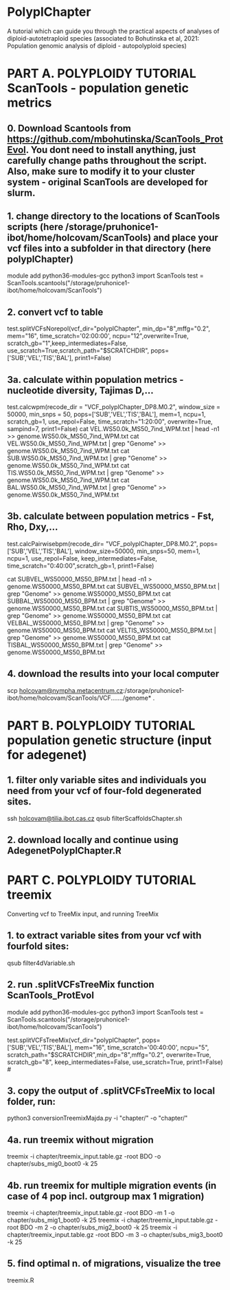 # PolyplChapter
A tutorial which can guide you through the practical aspects of analyses of diploid-autotetraploid species (associated to Bohutinska et al, 2021: Population genomic analysis of diploid - autopolyploid species)


# PART A. POLYPLOIDY TUTORIAL ScanTools - population genetic metrics 

## 0. Download Scantools from https://github.com/mbohutinska/ScanTools_ProtEvol. You dont need to install anything, just carefully change paths throughout the script. Also, make sure to modify it to your cluster system - original ScanTools are developed for slurm. 

## 1. change directory to the locations of ScanTools scripts (here /storage/pruhonice1-ibot/home/holcovam/ScanTools) and place your vcf files into a subfolder in that directory (here polyplChapter) 
module add python36-modules-gcc
python3
import ScanTools
test = ScanTools.scantools("/storage/pruhonice1-ibot/home/holcovam/ScanTools") 

## 2. convert vcf to table
test.splitVCFsNorepol(vcf_dir="polyplChapter", min_dp="8",mffg="0.2", mem="16", time_scratch='02:00:00', ncpu="12",overwrite=True, scratch_gb="1",keep_intermediates=False, use_scratch=True,scratch_path="$SCRATCHDIR", pops=['SUB','VEL','TIS','BAL'], print1=False)

## 3a. calculate within population metrics - nucleotide diversity, Tajimas D,...
test.calcwpm(recode_dir = "VCF_polyplChapter_DP8.M0.2", window_size = 50000, min_snps = 50, pops=['SUB','VEL','TIS','BAL'], mem=1, ncpu=1, scratch_gb=1, use_repol=False, time_scratch="1:20:00", overwrite=True, sampind=7, print1=False)
cat VEL.WS50.0k_MS50_7ind_WPM.txt | head -n1 >>      genome.WS50.0k_MS50_7ind_WPM.txt
cat VEL.WS50.0k_MS50_7ind_WPM.txt | grep "Genome" >> genome.WS50.0k_MS50_7ind_WPM.txt
cat SUB.WS50.0k_MS50_7ind_WPM.txt | grep "Genome" >> genome.WS50.0k_MS50_7ind_WPM.txt
cat TIS.WS50.0k_MS50_7ind_WPM.txt | grep "Genome" >> genome.WS50.0k_MS50_7ind_WPM.txt
cat BAL.WS50.0k_MS50_7ind_WPM.txt | grep "Genome" >> genome.WS50.0k_MS50_7ind_WPM.txt

## 3b. calculate between population metrics - Fst, Rho, Dxy,...
test.calcPairwisebpm(recode_dir= "VCF_polyplChapter_DP8.M0.2", pops=['SUB','VEL','TIS','BAL'], window_size=50000, min_snps=50, mem=1, ncpu=1, use_repol=False, keep_intermediates=False, time_scratch="0:40:00",scratch_gb=1, print1=False)

cat SUBVEL_WS50000_MS50_BPM.txt | head -n1 >       genome.WS50000_MS50_BPM.txt
cat SUBVEL_WS50000_MS50_BPM.txt | grep "Genome" >> genome.WS50000_MS50_BPM.txt
cat SUBBAL_WS50000_MS50_BPM.txt | grep "Genome" >> genome.WS50000_MS50_BPM.txt
cat SUBTIS_WS50000_MS50_BPM.txt | grep "Genome" >> genome.WS50000_MS50_BPM.txt
cat VELBAL_WS50000_MS50_BPM.txt | grep "Genome" >> genome.WS50000_MS50_BPM.txt
cat VELTIS_WS50000_MS50_BPM.txt | grep "Genome" >> genome.WS50000_MS50_BPM.txt
cat TISBAL_WS50000_MS50_BPM.txt | grep "Genome" >> genome.WS50000_MS50_BPM.txt

## 4. download the results into your local computer
scp holcovam@nympha.metacentrum.cz:/storage/pruhonice1-ibot/home/holcovam/ScanTools/VCF......./genome* .


# PART B. POLYPLOIDY TUTORIAL population genetic structure (input for adegenet) 

## 1. filter only variable sites and individuals you need from your vcf of four-fold degenerated sites. 
ssh holcovam@tilia.ibot.cas.cz
qsub filterScaffoldsChapter.sh 
## 2. download locally and continue using AdegenetPolyplChapter.R 


# PART C. POLYPLOIDY TUTORIAL treemix

Converting vcf to TreeMix input, and running TreeMix

## 1. to extract variable sites from your vcf with fourfold sites:
qsub filter4dVariable.sh 

## 2. run .splitVCFsTreeMix function ScanTools_ProtEvol  
module add python36-modules-gcc
python3
import ScanTools
test = ScanTools.scantools("/storage/pruhonice1-ibot/home/holcovam/ScanTools") 

test.splitVCFsTreeMix(vcf_dir="polyplChapter", pops=['SUB','VEL','TIS','BAL'], mem="16", time_scratch='00:40:00', ncpu="5", scratch_path="$SCRATCHDIR",min_dp="8",mffg="0.2", overwrite=True, scratch_gb="8", keep_intermediates=False, use_scratch=True, print1=False) #

## 3. copy the output of .splitVCFsTreeMix to local folder, run:
python3 conversionTreemixMajda.py -i "chapter/" -o "chapter/"

## 4a. run treemix without migration
treemix -i chapter/treemix_input.table.gz -root BDO -o chapter/subs_mig0_boot0 -k 25

## 4b. run treemix for multiple migration events (in case of 4 pop incl. outgroup max 1 migration)
treemix -i chapter/treemix_input.table.gz -root BDO -m 1 -o chapter/subs_mig1_boot0 -k 25
treemix -i chapter/treemix_input.table.gz -root BDO -m 2 -o chapter/subs_mig2_boot0 -k 25
treemix -i chapter/treemix_input.table.gz -root BDO -m 3 -o chapter/subs_mig3_boot0 -k 25


## 5. find optimal n. of migrations, visualize the tree
treemix.R 





